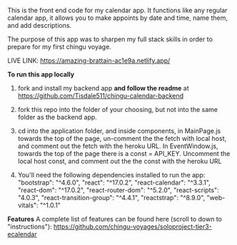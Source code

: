 This is the front end code for my calendar app. It functions like any regular calendar app, it allows you to make appoints by date and time, name them, and add descriptions. 

The purpose of this app was to sharpen my full stack skills in order to prepare for my first chingu voyage. 

LIVE LINK: https://amazing-brattain-ac1e9a.netlify.app/

**To run this app locally**
1) fork and install my backend app **and follow the readme** at https://github.com/Tisdale511/chingu-calendar-backend

2) fork this repo into the folder of your choosing, but not into the same folder as the backend app. 

3) cd into the application folder, and inside components, in MainPage.js towards the top of the page, un-comment the the fetch with local host, and comment out the fetch with the heroku URL. In EventWindow.js, towards the top of the page there is a const = API_KEY. Uncomment the local host const, and comment out the the const with the heroku URL

4) You'll need the following dependencies installed to run the app: 
    "bootstrap": "^4.6.0",
    "react": "^17.0.2",
    "react-calendar": "^3.3.1",
    "react-dom": "^17.0.2",
    "react-router-dom": "^5.2.0",
    "react-scripts": "4.0.3",
    "react-transition-group": "^4.4.1",
    "reactstrap": "^8.9.0",
    "web-vitals": "^1.0.1"



**Features**
A complete list of features can be found here (scroll to down to "instructions"): https://github.com/chingu-voyages/soloproject-tier3-ecalendar
